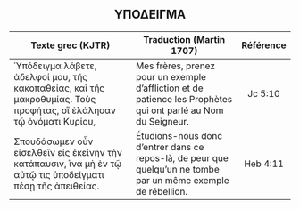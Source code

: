 <h2 align="center">ΥΠΟΔΕΙΓΜΑ</h2>

|Texte grec (KJTR)|Traduction (Martin 1707)|Référence|
|-----|-----|:---:
Ὑπόδειγμα λάβετε, ἀδελφοί μου, τῆς κακοπαθείας, καὶ τῆς μακροθυμίας. Τοὺς προφήτας, οἳ ἐλάλησαν τῷ ὀνόματι Κυρίου,|Mes frères, prenez pour un exemple d’affliction et de patience les Prophètes qui ont parlé au Nom du Seigneur.|Jc 5:10|
Σπουδάσωμεν οὖν εἰσελθεῖν εἰς ἐκείνην τὴν κατάπαυσιν, ἵνα μὴ ἐν τῷ αὐτῷ τις ὑποδείγματι πέσῃ τῆς ἀπειθείας.|Étudions-nous donc d’entrer dans ce repos-là, de peur que quelqu’un ne tombe par un même exemple de rébellion.|Heb 4:11|
